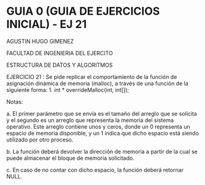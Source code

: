 # GUIA 0 (GUIA DE EJERCICIOS INICIAL) - EJ 21
AGUSTIN HUGO GIMENEZ

FACULTAD DE INGENIERIA DEL EJERCITO

ESTRUCTURA DE DATOS Y ALGORITMOS

EJERCICIO 21 : 
Se pide replicar el comportamiento de la función de asignación dinámica de
memoria (malloc), a través de una función de la siguiente forma: 1. int *
overrideMalloc(int, int[]);

Notas:

a. El primer parámetro que se envía es el tamaño del arreglo que se solicita y
el segundo es un arreglo que representa la memoria del sistema operativo.
Este arreglo contiene unos y ceros, donde un 0 representa un espacio de
memoria disponible, y un 1 indica que dicho espacio está siendo utilizado
por otro proceso.

b. La función deberá devolver la dirección de memoria a partir de la cual se
puede almacenar el bloque de memoria solicitado.

c. En caso de no contar con dicho espacio, la función deberá retornar NULL.

